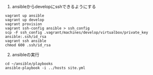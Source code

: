 
1. ansibleからdevelopにsshできるようにする
```
vagrant up ansible
vagrant up develop
vagrant provision
vagrant ssh-config ansible > ssh_config
scp -F ssh_config .vagrant/machines/develop/virtualbox/private_key ansible:.ssh/id_rsa
vagrant ssh ansible
chmod 600 .ssh/id_rsa
```

2. ansibleの実行
```
cd ~/ansible/playbooks
ansible-playbook -i ../hosts site.yml
```